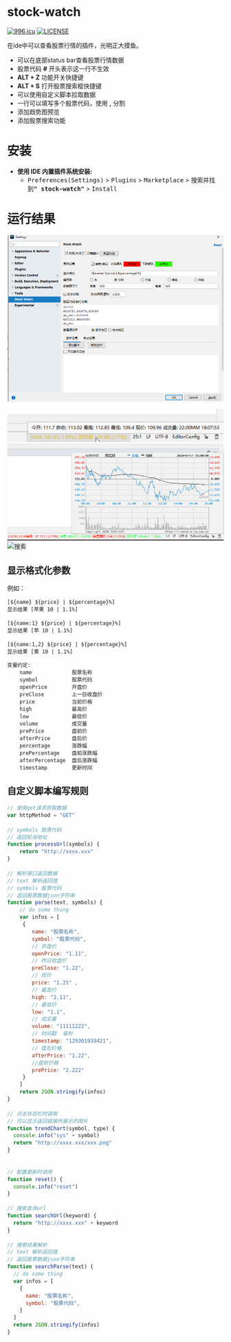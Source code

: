 # stock-watch
[![996.icu](https://img.shields.io/badge/link-996.icu-red.svg)](https://996.icu)
[![LICENSE](https://img.shields.io/badge/license-Anti%20996-blue.svg)](https://github.com/996icu/996.ICU/blob/master/LICENSE)

在ide中可以查看股票行情的插件，光明正大摸鱼。

- 可以在底部status bar查看股票行情数据
- 股票代码 **#** 开头表示这一行不生效
- **ALT + Z**  功能开关快捷键
- **ALT + S**  打开股票搜索框快捷键
- 可以使用自定义脚本拉取数据
- 一行可以填写多个股票代码，使用 **,** 分割
- 添加趋势图预览
- 添加股票搜索功能

# 安装

- **使用 IDE 内置插件系统安装:**
  - <kbd>Preferences(Settings)</kbd> > <kbd>Plugins</kbd> > <kbd>Marketplace</kbd> > <kbd>搜索并找到<b>"
    stock-watch"</b></kbd> > <kbd>Install</kbd>

# 运行结果

![设置](https://raw.githubusercontent.com/shenluw/stock-watch/master/img/settingview.jpg)

![状态栏](https://raw.githubusercontent.com/shenluw/stock-watch/master/img/statusbar.jpg)
![趋势图](https://raw.githubusercontent.com/shenluw/stock-watch/master/img/trendchart.jpg)
![搜索](https://raw.githubusercontent.com/shenluw/stock-watch/master/img/search.jpg)

## 显示格式化参数
例如：
 
    [${name} ${price} | ${percentage}%]
    显示结果 [苹果 10 | 1.1%]
    
    [${name:1} ${price} | ${percentage}%]
    显示结果 [苹 10 | 1.1%]   
    
    [${name:1,2} ${price} | ${percentage}%]
    显示结果 [果 10 | 1.1%]
~~~
变量约定:
    name             股票名称
    symbol           股票代码
    openPrice        开盘价
    preClose         上一日收盘价
    price            当前价格
    high             最高价
    low              最低价
    volume           成交量
    prePrice         盘前价
    afterPrice       盘后价
    percentage       涨跌幅
    prePercentage    盘前涨跌幅
    afterPercentage  盘后涨跌幅
    timestamp        更新时间
~~~
## 自定义脚本编写规则
~~~javascript
// 使用get请求获取数据
var httpMethod = "GET"

// symbols 股票代码
// 返回轮询地址
function processUrl(symbols) {
    return "http://xxxx.xxx"
}

// 解析接口返回数据
// text 解析返回值
// symbols 股票代码
// 返回股票数据json字符串
function parse(text, symbols) {
    // do some thing
    var infos = [
     {
        name: "股票名称",
        symbol: "股票代码",
        // 开盘价
        openPrice: "1.11",
        // 昨日收盘价
        preClose: "1.22",
        // 现价
        price: "1.21" , 
        // 最高价
        high: "2.11",
        // 最低价
        low: "1.1",
        // 成交量
        volume: "11111222",
        // 时间戳  毫秒
        timestamp: "129301939421",
        // 盘后价格
        afterPrice: "1.22",
        //盘前价格
        prePrice: "2.222"
     }
    ]   
    return JSON.stringify(infos)
}

// 点击状态栏时调用
// 可以显示返回链接所展示的图片
function trendChart(symbol, type) {
  console.info("sys" + symbol)
  return "http://xxxx.xxx/xxx.png"
}


// 配置更新时调用
function reset() {
  console.info("reset")
}

// 搜索查询url
function searchUrl(keyword) {
  return "http://xxxx.xxx" + keyword
}

// 搜索结果解析
// text 解析返回值
// 返回股票数据json字符串
function searchParse(text) {
  // do some thing
  var infos = [
    {
      name: "股票名称",
      symbol: "股票代码",
    }
  ]
  return JSON.stringify(infos)
}

~~~